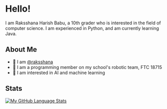 # Hello! 

I am Raksshana Harish Babu, a 10th grader who is interested in the field of computer science. I am experienced in Python, and am currently learning Java. 

## About Me
- 👋 I am [@raksshana](https://github.com/raksshana)
- 🤖 I am a programming member on my school's robotic team, FTC 18715
- 🌱 I am interested in AI and machine learning

## Stats
[![My GitHub Language Stats](https://github-readme-stats.vercel.app/api/top-langs/?username=raksshana&langs_count=5&theme=aura&showicons=true&border_radius=8)]()

<!--
**raksshana/raksshana** is a ✨ _special_ ✨ repository because its `README.md` (this file) appears on your GitHub profile.

Here are some ideas to get you started:
-->
